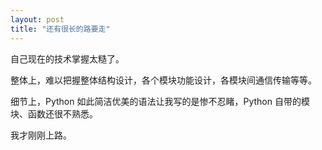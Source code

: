 ```yaml
---
layout: post
title: "还有很长的路要走"
---
```


自己现在的技术掌握太糙了。

整体上，难以把握整体结构设计，各个模块功能设计，各模块间通信传输等等。

细节上，Python 如此简洁优美的语法让我写的是惨不忍睹，Python 自带的模块、函数还很不熟悉。

我才刚刚上路。

